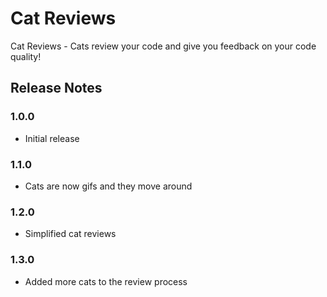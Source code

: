 # Cat Reviews

Cat Reviews - Cats review your code and give you feedback on your code quality!

## Release Notes

### 1.0.0

-   Initial release

### 1.1.0

-   Cats are now gifs and they move around

### 1.2.0

-   Simplified cat reviews

### 1.3.0

-   Added more cats to the review process
